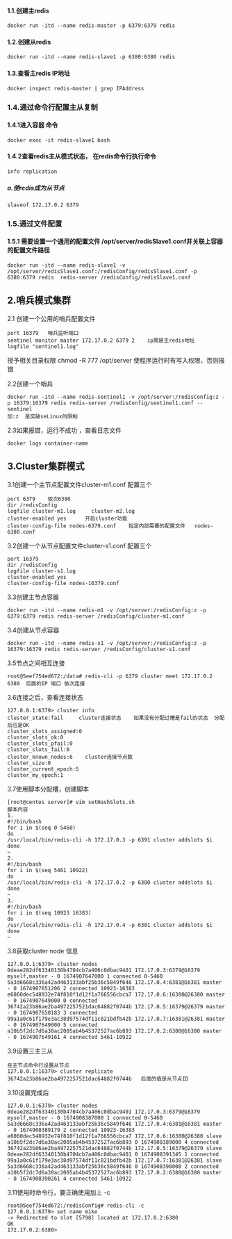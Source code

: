 #### 1.1.创建主redis

`docker run -itd --name redis-master -p 6379:6379 redis`

#### 1.2.创建从redis

`docker run -itd --name redis-slave1 -p 6380:6380 redis`

#### 1.3.查看主redis  IP地址

`docker inspect redis-master | grep IPAddress`

### 1.4.通过命令行配置主从复制

#### 1.4.1进入容器  命令

`docker exec -it redis-slave1 bash`

#### 1.4.2查看redis主从模式状态，  在redis命令行执行命令

`info replication`

#####   a.使redis成为从节点

`slaveof 172.17.0.2 6379` 

### 1.5.通过文件配置

#### 1.5.1  需要设置一个通用的配置文件 /opt/server/redisSlave1.conf并关联上容器的配置文件路径

`docker run -itd --name redis-slave1 -v /opt/server/redisSlave1.conf:/redisConfig/redisSlave1.conf -p 6380:6379 redis  redis-server /redisConfig/redisSlave1.conf`



## 2.哨兵模式集群

2.1   创建一个公用的哨兵配置文件

```
port 16379   哨兵监听端口
sentinel monitor master 172.17.0.2 6379 2    ip需是主redis地址
logfile "sentinel1.log"

```

授予相关目录权限    chmod -R 777 /opt/server   使程序运行时有写入权限，否则报错

2.2创建一个哨兵

```
docker run -itd --name redis-sentinel1 -v /opt/server:/redisConfig:z -p 16379:16379 redis redis-server /redisConfig/sentinel1.conf --sentinel
加:z  是突破seLinux的限制
```

2.3如果报错，运行不成功 ，查看日志文件

```
docker logs container-name
```

## 3.Cluster集群模式

3.1创建一个主节点配置文件cluster-m1.conf        配置三个

```
port 6379    依次6380
dir /redisConfig      
logfile cluster-m1.log     cluster-m2.log
cluster-enabled yes      开启cluster功能
cluster-config-file nodes-6379.conf    指定内部需要的配置文件   nodes-6380.conf
```

3.2创建一个从节点配置文件cluster-s1.conf   配置三个

```
port 16379
dir /redisConfig
logfile cluster-s1.log
cluster-enabled yes
cluster-config-file nodes-16379.conf
```

3.3创建主节点容器

```
docker run -itd --name redis-m1 -v /opt/server:/redisConfig:z -p 6379:6379 redis redis-server /redisConfig/cluster-m1.conf
```

3.4创建从节点容器

```
docker run -itd --name redis-s1 -v /opt/server:/redisConfig:z -p 16379:16379 redis redis-server /redisConfig/cluster-s1.conf
```

3.5节点之间相互连接

```
root@5eef754ed672:/data# redis-cli -p 6379 cluster meet 172.17.0.2 6380  后面的IP 端口 依次连接
```

3.6连接之后，查看连接状态

```
127.0.0.1:6379> cluster info
cluster_state:fail     cluster连接状态    如果没有分配过槽是fail的状态  分配后应是OK
cluster_slots_assigned:0
cluster_slots_ok:0
cluster_slots_pfail:0
cluster_slots_fail:0
cluster_known_nodes:6    cluster连接节点数
cluster_size:0
cluster_current_epoch:5
cluster_my_epoch:1
```

3.7使用脚本分配槽，创建脚本

```
[root@centos server]# vim setHashSlots.sh
脚本内容
1.
#!/bin/bash
for i in $(seq 0 5460)
do
/usr/local/bin/redis-cli -h 172.17.0.3 -p 6391 cluster addslots $i
done
~     
2.
#!/bin/bash
for i in $(seq 5461 10922)
do
/usr/local/bin/redis-cli -h 172.17.0.2 -p 6380 cluster addslots $i
done
~     
3.
#!/bin/bash
for i in $(seq 10923 16383)
do
/usr/local/bin/redis-cli -h 172.17.0.4 -p 6381 cluster addslots $i
done
~     
```

3.8获取cluster  node 信息

```
127.0.0.1:6379> cluster nodes
0deae282df63340130b4704cb7a406c0dbac9401 172.17.0.3:6379@16379 myself,master - 0 1674907647000 1 connected 0-5460
5a3d6668c336a42ad463133abf25b36c5849f646 172.17.0.4:6381@16381 master - 0 1674907651206 2 connected 10923-16383
e6060dec548932e74f810f1d12f1a766556cbca7 172.17.0.6:16380@26380 master - 0 1674907649000 0 connected
36742a23b86ae2ba4972257521dac64882f0744b 172.17.0.5:16379@26379 master - 0 1674907650183 3 connected
99a1a0c61f179e3ac38d97574df11c821bdfb42b 172.17.0.7:16381@26381 master - 0 1674907649000 5 connected
a10b5f2dc7d6a30ac2005ab4b45372527ac6b893 172.17.0.2:6380@16380 master - 0 1674907649161 4 connected 5461-10922
```

3.9设置三主三从

```
在主节点命令行设置从节点
127.0.0.1:16379> cluster replicate 36742a23b86ae2ba4972257521dac64882f0744b   后面的值是从节点ID
```

3.10设置完成后

```
127.0.0.1:6379> cluster nodes
0deae282df63340130b4704cb7a406c0dbac9401 172.17.0.3:6379@16379 myself,master - 0 1674908387000 1 connected 0-5460
5a3d6668c336a42ad463133abf25b36c5849f646 172.17.0.4:6381@16381 master - 0 1674908389179 2 connected 10923-16383
e6060dec548932e74f810f1d12f1a766556cbca7 172.17.0.6:16380@26380 slave a10b5f2dc7d6a30ac2005ab4b45372527ac6b893 0 1674908389000 4 connected
36742a23b86ae2ba4972257521dac64882f0744b 172.17.0.5:16379@26379 slave 0deae282df63340130b4704cb7a406c0dbac9401 0 1674908391345 1 connected
99a1a0c61f179e3ac38d97574df11c821bdfb42b 172.17.0.7:16381@26381 slave 5a3d6668c336a42ad463133abf25b36c5849f646 0 1674908390000 2 connected
a10b5f2dc7d6a30ac2005ab4b45372527ac6b893 172.17.0.2:6380@16380 master - 0 1674908390261 4 connected 5461-10922
```

3.11使用时命令行，要正确使用加上 -c

```
root@5eef754ed672:/redisConfig# redis-cli -c
127.0.0.1:6379> set name mike
-> Redirected to slot [5798] located at 172.17.0.2:6380
OK
172.17.0.2:6380> 
```



### 

